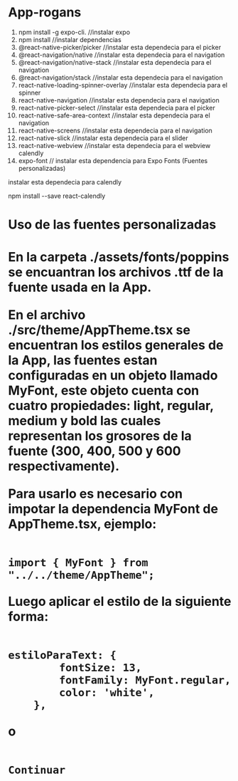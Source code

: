 # App-rogans

1. npm install -g expo-cli. //instalar expo
2. npm install //instalar dependencias
3. @react-native-picker/picker //instalar esta dependecia para el picker
4. @react-navigation/native //instalar esta dependecia para el navigation
5. @react-navigation/native-stack //instalar esta dependecia para el navigation
6. @react-navigation/stack //instalar esta dependecia para el navigation
7. react-native-loading-spinner-overlay //instalar esta dependecia para el spinner
8. react-native-navigation //instalar esta dependecia para el navigation
9. react-native-picker-select //instalar esta dependecia para el picker
10. react-native-safe-area-context //instalar esta dependecia para el navigation
11. react-native-screens //instalar esta dependecia para el navigation
12. react-native-slick //instalar esta dependecia para el slider
13. react-native-webview //instalar esta dependecia para el webview calendly
14. expo-font // instalar esta dependencia para Expo Fonts (Fuentes personalizadas)





instalar esta dependecia para calendly



npm install --save react-calendly


<h1>Uso de las fuentes personalizadas<h1>

En la carpeta ./assets/fonts/poppins se encuantran los archivos .ttf de la fuente usada en la App.

En el archivo ./src/theme/AppTheme.tsx se encuentran los estilos generales de la App, las fuentes estan configuradas en un objeto llamado MyFont, este objeto cuenta con cuatro propiedades: light, regular, medium y bold las cuales representan los grosores de la fuente (300, 400, 500 y 600 respectivamente).

Para usarlo es necesario con impotar la dependencia MyFont de AppTheme.tsx, ejemplo:

<code>
import { MyFont } from "../../theme/AppTheme";
</code>

Luego aplicar el estilo de la siguiente forma:

<code>
estiloParaText: {
        fontSize: 13,
        fontFamily: MyFont.regular,
        color: 'white',
    },
</code>

o

<code>
<Text style={{fontFamily: MyFont.regular}}>Continuar</Text>
</code>

